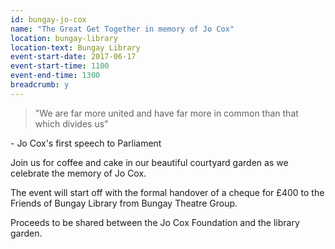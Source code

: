 ```yaml
---
id: bungay-jo-cox
name: "The Great Get Together in memory of Jo Cox"
location: bungay-library
location-text: Bungay Library
event-start-date: 2017-06-17
event-start-time: 1100
event-end-time: 1300
breadcrumb: y
---
```


> "We are far more united and have far more in common than that which divides us"

\- Jo Cox's first speech to Parliament

Join us for coffee and cake in our beautiful courtyard garden as we celebrate the memory of Jo Cox.

The event will start off with the formal handover of a cheque for £400 to the Friends of Bungay Library from Bungay Theatre Group.

Proceeds to be shared between the Jo Cox Foundation and the library garden.
